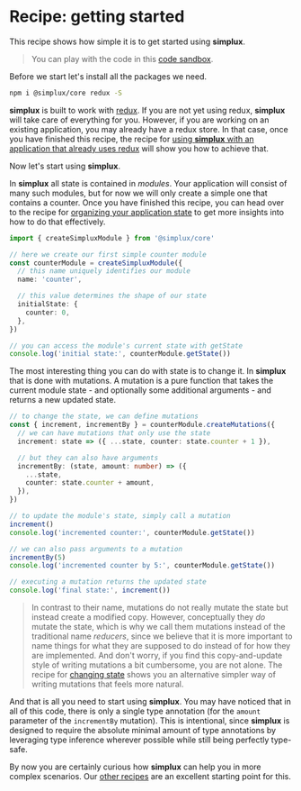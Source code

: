 # Recipe: getting started

This recipe shows how simple it is to get started using **simplux**.

> You can play with the code in this [code sandbox](https://codesandbox.io/s/github/MrWolfZ/simplux/tree/master/recipes/basics/getting-started).

Before we start let's install all the packages we need.

```sh
npm i @simplux/core redux -S
```

**simplux** is built to work with [redux](https://redux.js.org/). If you are not yet using redux, **simplux** will take care of everything for you. However, if you are working on an existing application, you may already have a redux store. In that case, once you have finished this recipe, the recipe for [using **simplux** with an application that already uses redux](../using-simplux-with-application-already-using-redux#readme) will show you how to achieve that.

Now let's start using **simplux**.

In **simplux** all state is contained in _modules_. Your application will consist of many such modules, but for now we will only create a simple one that contains a counter. Once you have finished this recipe, you can head over to the recipe for [organizing your application state](../organizing-my-application-state#readme) to get more insights into how to do that effectively.

```ts
import { createSimpluxModule } from '@simplux/core'

// here we create our first simple counter module
const counterModule = createSimpluxModule({
  // this name uniquely identifies our module
  name: 'counter',

  // this value determines the shape of our state
  initialState: {
    counter: 0,
  },
})

// you can access the module's current state with getState
console.log('initial state:', counterModule.getState())
```

The most interesting thing you can do with state is to change it. In **simplux** that is done with mutations. A mutation is a pure function that takes the current module state - and optionally some additional arguments - and returns a new updated state.

```ts
// to change the state, we can define mutations
const { increment, incrementBy } = counterModule.createMutations({
  // we can have mutations that only use the state
  increment: state => ({ ...state, counter: state.counter + 1 }),

  // but they can also have arguments
  incrementBy: (state, amount: number) => ({
    ...state,
    counter: state.counter + amount,
  }),
})

// to update the module's state, simply call a mutation
increment()
console.log('incremented counter:', counterModule.getState())

// we can also pass arguments to a mutation
incrementBy(5)
console.log('incremented counter by 5:', counterModule.getState())

// executing a mutation returns the updated state
console.log('final state:', increment())
```

> In contrast to their name, mutations do not really mutate the state but instead create a modified copy. However, conceptually they _do_ mutate the state, which is why we call them mutations instead of the traditional name _reducers_, since we believe that it is more important to name things for what they are supposed to do instead of for how they are implemented. And don't worry, if you find this copy-and-update style of writing mutations a bit cumbersome, you are not alone. The recipe for [changing state](../changing-state#readme) shows you an alternative simpler way of writing mutations that feels more natural.

And that is all you need to start using **simplux**. You may have noticed that in all of this code, there is only a single type annotation (for the `amount` parameter of the `incrementBy` mutation). This is intentional, since **simplux** is designed to require the absolute minimal amount of type annotations by leveraging type inference wherever possible while still being perfectly type-safe.

By now you are certainly curious how **simplux** can help you in more complex scenarios. Our [other recipes](../../../../..#recipes) are an excellent starting point for this.
